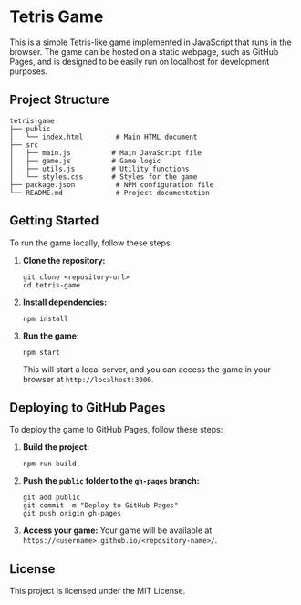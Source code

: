 # Tetris Game

This is a simple Tetris-like game implemented in JavaScript that runs in the browser. The game can be hosted on a static webpage, such as GitHub Pages, and is designed to be easily run on localhost for development purposes.

## Project Structure

```
tetris-game
├── public
│   └── index.html        # Main HTML document
├── src
│   ├── main.js          # Main JavaScript file
│   ├── game.js          # Game logic
│   ├── utils.js         # Utility functions
│   └── styles.css       # Styles for the game
├── package.json          # NPM configuration file
└── README.md             # Project documentation
```

## Getting Started

To run the game locally, follow these steps:

1. **Clone the repository:**
   ```
   git clone <repository-url>
   cd tetris-game
   ```

2. **Install dependencies:**
   ```
   npm install
   ```

3. **Run the game:**
   ```
   npm start
   ```

   This will start a local server, and you can access the game in your browser at `http://localhost:3000`.

## Deploying to GitHub Pages

To deploy the game to GitHub Pages, follow these steps:

1. **Build the project:**
   ```
   npm run build
   ```

2. **Push the `public` folder to the `gh-pages` branch:**
   ```
   git add public
   git commit -m "Deploy to GitHub Pages"
   git push origin gh-pages
   ```

3. **Access your game:**
   Your game will be available at `https://<username>.github.io/<repository-name>/`.

## License

This project is licensed under the MIT License.